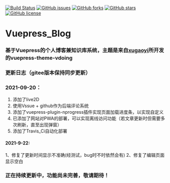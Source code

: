 [![Build Status](https://app.travis-ci.com/Richard-LiSR/Vue_blog.svg?branch=master)](https://app.travis-ci.com/Richard-LiSR/Vue_blog)
[![GitHub issues](https://img.shields.io/github/issues/Richard-LiSR/Vue_blog)](https://github.com/Richard-LiSR/Vue_blog/issues)
[![GitHub forks](https://img.shields.io/github/forks/Richard-LiSR/Vue_blog)](https://github.com/Richard-LiSR/Vue_blog/network)
[![GitHub stars](https://img.shields.io/github/stars/Richard-LiSR/Vue_blog)](https://github.com/Richard-LiSR/Vue_blog/stargazers)
[![GitHub license](https://img.shields.io/github/license/Richard-LiSR/Vue_blog)](https://github.com/Richard-LiSR/Vue_blog/blob/master/LICENSE)

# Vuepress_Blog
### 基于Vuepress的个人博客兼知识库系统，主题是来自[xugaoyi](https://github.com/xugaoyi)所开发的vuepress-theme-vdoing


### 更新日志（gitee版本保持同步更新）

### 2021-09-20：
1. 添加了live2D
2. 使用Vssue + github作为后端评论系统
3. 添加了vuepress-plugin-nprogress插件实现页面加载进度条，以实现自定义
4. 已添加了网站对PWA的部署，可以实现离线访问功能（若文章更新时但需要多次刷新，直至出现弹窗）
5. 添加了Travis_Ci自动化部署
#### 2021-9-22:
1、修复了更新时间显示不准确(经测试，bug时不时依然会有)
2、修复了编辑页面显示空白


### 正在持续更新中，功能尚未完善，敬请期待！
